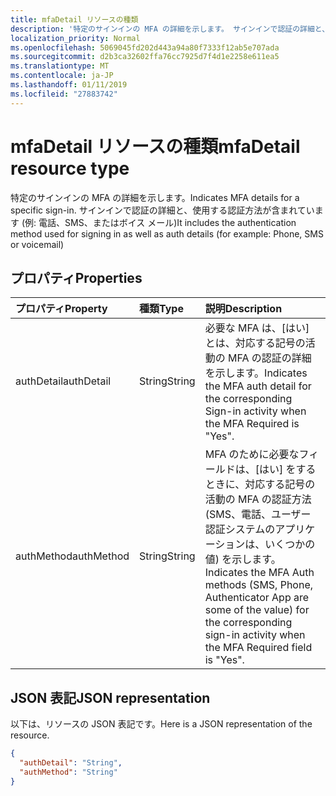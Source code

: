 ```yaml
---
title: mfaDetail リソースの種類
description: '特定のサインインの MFA の詳細を示します。 サインインで認証の詳細と、使用する認証方法が含まれています (例: 電話、SMS、またはボイス メール) '
localization_priority: Normal
ms.openlocfilehash: 5069045fd202d443a94a80f7333f12ab5e707ada
ms.sourcegitcommit: d2b3ca32602ffa76cc7925d7f4d1e2258e611ea5
ms.translationtype: MT
ms.contentlocale: ja-JP
ms.lasthandoff: 01/11/2019
ms.locfileid: "27883742"
---
```

# <a name="mfadetail-resource-type"></a><span data-ttu-id="574b1-104">mfaDetail リソースの種類</span><span class="sxs-lookup"><span data-stu-id="574b1-104">mfaDetail resource type</span></span>
<span data-ttu-id="574b1-105">特定のサインインの MFA の詳細を示します。</span><span class="sxs-lookup"><span data-stu-id="574b1-105">Indicates MFA details for a specific sign-in.</span></span> <span data-ttu-id="574b1-106">サインインで認証の詳細と、使用する認証方法が含まれています (例: 電話、SMS、またはボイス メール)</span><span class="sxs-lookup"><span data-stu-id="574b1-106">It includes the authentication method used for signing in as well as auth details (for example: Phone, SMS or voicemail)</span></span> 



## <a name="properties"></a><span data-ttu-id="574b1-107">プロパティ</span><span class="sxs-lookup"><span data-stu-id="574b1-107">Properties</span></span>
| <span data-ttu-id="574b1-108">プロパティ</span><span class="sxs-lookup"><span data-stu-id="574b1-108">Property</span></span>     | <span data-ttu-id="574b1-109">種類</span><span class="sxs-lookup"><span data-stu-id="574b1-109">Type</span></span>   |<span data-ttu-id="574b1-110">説明</span><span class="sxs-lookup"><span data-stu-id="574b1-110">Description</span></span>|
|:---------------|:--------|:----------|
|<span data-ttu-id="574b1-111">authDetail</span><span class="sxs-lookup"><span data-stu-id="574b1-111">authDetail</span></span>|<span data-ttu-id="574b1-112">String</span><span class="sxs-lookup"><span data-stu-id="574b1-112">String</span></span>|<span data-ttu-id="574b1-113">必要な MFA は、[はい] とは、対応する記号の活動の MFA の認証の詳細を示します。</span><span class="sxs-lookup"><span data-stu-id="574b1-113">Indicates the MFA auth detail for the corresponding Sign-in activity when the MFA Required is "Yes".</span></span>|
|<span data-ttu-id="574b1-114">authMethod</span><span class="sxs-lookup"><span data-stu-id="574b1-114">authMethod</span></span>|<span data-ttu-id="574b1-115">String</span><span class="sxs-lookup"><span data-stu-id="574b1-115">String</span></span>|<span data-ttu-id="574b1-116">MFA のために必要なフィールドは、[はい] をするときに、対応する記号の活動の MFA の認証方法 (SMS、電話、ユーザー認証システムのアプリケーションは、いくつかの値) を示します。</span><span class="sxs-lookup"><span data-stu-id="574b1-116">Indicates the MFA Auth methods (SMS, Phone, Authenticator App are some of the value) for the corresponding sign-in activity when the MFA Required field is "Yes".</span></span>|

## <a name="json-representation"></a><span data-ttu-id="574b1-117">JSON 表記</span><span class="sxs-lookup"><span data-stu-id="574b1-117">JSON representation</span></span>

<span data-ttu-id="574b1-118">以下は、リソースの JSON 表記です。</span><span class="sxs-lookup"><span data-stu-id="574b1-118">Here is a JSON representation of the resource.</span></span>

<!-- {
  "blockType": "resource",
  "optionalProperties": [

  ],
  "@odata.type": "microsoft.graph.mfaDetail"
}-->

```json
{
  "authDetail": "String",
  "authMethod": "String"
}

```

<!-- uuid: 8fcb5dbc-d5aa-4681-8e31-b001d5168d79
2015-10-25 14:57:30 UTC -->
<!-- {
  "type": "#page.annotation",
  "description": "mfaDetail resource",
  "keywords": "",
  "section": "documentation",
  "tocPath": ""
}-->
